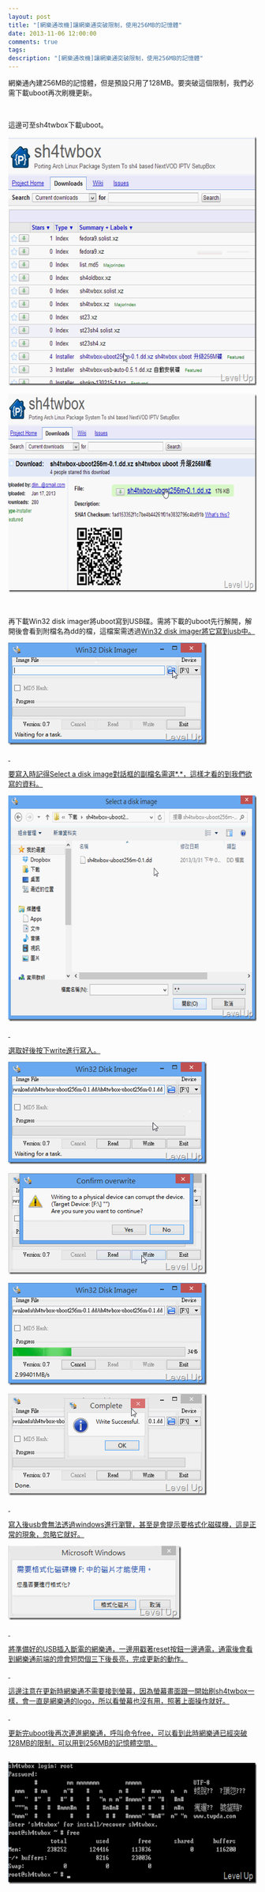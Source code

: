 ```yaml
---
layout: post
title: "[網樂通改機]讓網樂通突破限制，使用256MB的記憶體"
date: 2013-11-06 12:00:00
comments: true
tags: 
description: "[網樂通改機]讓網樂通突破限制，使用256MB的記憶體"
---
```

<p>
	網樂通內建256MB的記憶體，但是預設只用了128MB。要突破這個限制，我們必需下載uboot再次刷機更新。</p>
<p>
	 </p>
<p>
	這邊可至sh4twbox下載uboot。</p>
<p>
	<img alt="image" border="0" height="504" src="\images\posts\05459f57-2b28-4c74-b12a-3dd8bc412d95\image_thumb.png" style="border-top: 0px; border-right: 0px; border-bottom: 0px; border-left: 0px" width="580" /></p>
<p>
	<img alt="image" border="0" height="401" src="\images\posts\05459f57-2b28-4c74-b12a-3dd8bc412d95\image3_thumb.png" style="border-top: 0px; border-right: 0px; border-bottom: 0px; border-left: 0px" width="644" /></p>
<p>
	 </p>
<p>
	再下載Win32 disk imager</a>將uboot寫到USB碟。需將下載的uboot先行解開，解開後會看到附檔名為dd的檔，這檔案需透過<a href="http://sourceforge.net/projects/win32diskimager/" target="_blank">Win32 disk imager將它寫到usb中。</p>
<p>
	<img alt="image" border="0" height="207" src="\images\posts\05459f57-2b28-4c74-b12a-3dd8bc412d95\image6_thumb.png" style="border-top: 0px; border-right: 0px; border-bottom: 0px; border-left: 0px" width="403" /></p>
<p>
	 </p>
<p>
	要寫入時記得Select a disk image對話框的副檔名需選*.*，這樣才看的到我們欲寫的資料。</p>
<p>
	<img alt="image" border="0" height="457" src="\images\posts\05459f57-2b28-4c74-b12a-3dd8bc412d95\image9_thumb.png" style="border-top: 0px; border-right: 0px; border-bottom: 0px; border-left: 0px" width="609" /></p>
<p>
	 </p>
<p>
	選取好後按下write進行寫入。</p>
<p>
	<img alt="image" border="0" height="207" src="\images\posts\05459f57-2b28-4c74-b12a-3dd8bc412d95\image18_thumb.png" style="border-top: 0px; border-right: 0px; border-bottom: 0px; border-left: 0px" width="403" /></p>
<p>
	<img alt="image" border="0" height="206" src="\images\posts\05459f57-2b28-4c74-b12a-3dd8bc412d95\image12_thumb.png" style="border-top: 0px; border-right: 0px; border-bottom: 0px; border-left: 0px" width="403" /></p>
<p>
	<img alt="image" border="0" height="207" src="\images\posts\05459f57-2b28-4c74-b12a-3dd8bc412d95\image15_thumb.png" style="border-top: 0px; border-right: 0px; border-bottom: 0px; border-left: 0px" width="403" /></p>
<p>
	<img alt="image" border="0" height="206" src="\images\posts\05459f57-2b28-4c74-b12a-3dd8bc412d95\image21_thumb.png" style="border-top: 0px; border-right: 0px; border-bottom: 0px; border-left: 0px" width="403" /></p>
<p>
	 </p>
<p>
	寫入後usb會無法透過windows進行瀏覽，甚至是會提示要格式化磁碟機，這是正常的現象，忽略它就好。</p>
<p>
	<img alt="image" border="0" height="150" src="\images\posts\05459f57-2b28-4c74-b12a-3dd8bc412d95\image_thumb_9.png" style="border-top: 0px; border-right: 0px; border-bottom: 0px; border-left: 0px" width="351" /></p>
<p>
	 </p>
<p>
	將準備好的USB插入斷電的網樂通，一邊用戳著reset按鈕一邊通電，通電後會看到網樂通前端的燈會短閃個三下後長亮，完成更新的動作。</p>
<p>
	 </p>
<p>
	這邊注意在更新時網樂通不需要接到螢幕，因為螢幕畫面跟一開始刷sh4twbox一樣，會一直是網樂通的logo，所以看螢幕也沒有用，照著上面操作就好。</p>
<p>
	 </p>
<p>
	更新完uboot後再次連進網樂通，呼叫命令free，可以看到此時網樂通已經突破128MB的限制，可以用到256MB的記憶體空間。</p>
<p>
	 <img alt="image" border="0" height="245" src="\images\posts\05459f57-2b28-4c74-b12a-3dd8bc412d95\image_thumb_8.png" style="border-top: 0px; border-right: 0px; border-bottom: 0px; border-left: 0px" width="644" /></p>
